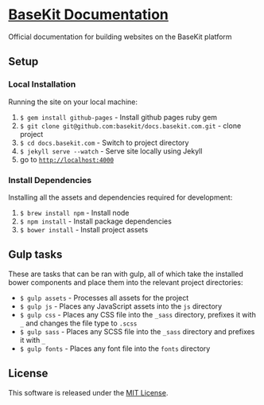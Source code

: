 [BaseKit Documentation](http://docs.basekit.com)
=========================

Official documentation for building websites on the BaseKit platform

Setup
-----

### Local Installation

Running the site on your local machine:

1. ```$ gem install github-pages``` - Install github pages ruby gem
2. ```$ git clone git@github.com:basekit/docs.basekit.com.git``` - clone project
3. ```$ cd docs.basekit.com``` - Switch to project directory
4. ```$ jekyll serve --watch``` - Serve site locally using Jekyll
5. go to [```http://localhost:4000```](http://localhost:4000)

### Install Dependencies

Installing all the assets and dependencies required for development:

1. ```$ brew install npm``` - Install node
2. ```$ npm install``` - Install package dependencies
3. ```$ bower install``` - Install project assets

Gulp tasks
----------

These are tasks that can be ran with gulp, all of which take the installed bower components and place them into the relevant project directories:

* ```$ gulp assets``` - Processes all assets for the project
* ```$ gulp js``` - Places any JavaScript assets into the ```js``` directory
* ```$ gulp css``` - Places any CSS file into the ```_sass``` directory, prefixes it with ```_``` and changes the file type to ```.scss```
* ```$ gulp sass``` - Places any SCSS file into the ```_sass``` directory and prefixes it with ```_```
* ```$ gulp fonts``` - Places any font file into the ```fonts``` directory

License
-------

This software is released under the [MIT License](http://www.opensource.org/licenses/MIT).
